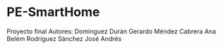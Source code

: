 # PE-SmartHome
Proyecto final 
Autores:
Dominguez Durán Gerardo
Méndez Cabrera Ana Belém
Rodríguez Sánchez José Andrés
